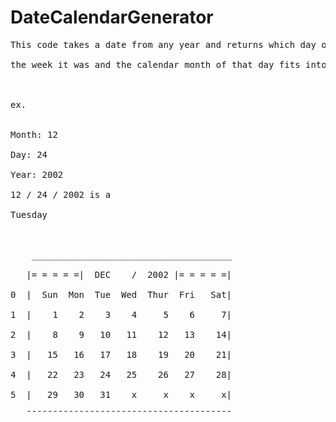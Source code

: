 # DateCalendarGenerator
<pre>
This code takes a date from any year and returns which day of<br/>
the week it was and the calendar month of that day fits into.<br/>
<br/>
ex.<br/>

Month: 12<br/>
Day: 24<br/>
Year: 2002<br/>
12 / 24 / 2002 is a <br/>
Tuesday  <br/>
<br/>
    ______________________________________<br/>
   |= = = = =|  DEC    /  2002 |= = = = =|<br/>
0  |  Sun  Mon  Tue  Wed  Thur  Fri   Sat|<br/>
1  |    1    2    3    4     5    6     7|<br/>
2  |    8    9   10   11    12   13    14|<br/>
3  |   15   16   17   18    19   20    21|<br/>
4  |   22   23   24   25    26   27    28|<br/>
5  |   29   30   31    x     x    x     x|<br/>
   ¯¯¯¯¯¯¯¯¯¯¯¯¯¯¯¯¯¯¯¯¯¯¯¯¯¯¯¯¯¯¯¯¯¯¯¯¯¯¯
</pre>
